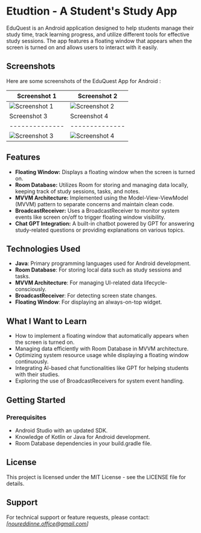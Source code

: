 # Etudtion - A Student's Study App

EduQuest is an Android application designed to help students manage their study time, track learning progress, and utilize different tools for effective study sessions. The app features a floating window that appears when the screen is turned on and allows users to interact with it easily.

## Screenshots

Here are some screenshots of the EduQuest App for Android :

| Screenshot 1 | Screenshot 2 |
|--------------|--------------|
| ![Screenshot 1](https://raw.githubusercontent.com/noureddinne21/EduQuest/refs/heads/master/photo_2025-01-19_17-13-23.jpg) | ![Screenshot 2](https://raw.githubusercontent.com/noureddinne21/EduQuest/refs/heads/master/photo_2025-01-19_17-13-19.jpg) |
| Screenshot 3 | Screenshot 4 |
|--------------|--------------|
| ![Screenshot 3](https://raw.githubusercontent.com/noureddinne21/EduQuest/refs/heads/master/photo_2025-01-19_17-13-15.jpg) | ![Screenshot 4](https://raw.githubusercontent.com/noureddinne21/EduQuest/refs/heads/master/photo_2025-01-19_17-13-03.jpg) |

## Features
- **Floating Window:** Displays a floating window when the screen is turned on.
- **Room Database:** Utilizes Room for storing and managing data locally, keeping track of study sessions, tasks, and notes.
- **MVVM Architecture:** Implemented using the Model-View-ViewModel (MVVM) pattern to separate concerns and maintain clean code.
- **BroadcastReceiver:** Uses a BroadcastReceiver to monitor system events like screen on/off to trigger floating window visibility.
- **Chat GPT Integration:** A built-in chatbot powered by GPT for answering study-related questions or providing explanations on various topics.

## Technologies Used
- **Java**: Primary programming languages used for Android development.
- **Room Database**: For storing local data such as study sessions and tasks.
- **MVVM Architecture**: For managing UI-related data lifecycle-consciously.
- **BroadcastReceiver**: For detecting screen state changes.
- **Floating Window**: For displaying an always-on-top widget.

## What I Want to Learn
- How to implement a floating window that automatically appears when the screen is turned on.
- Managing data efficiently with Room Database in MVVM architecture.
- Optimizing system resource usage while displaying a floating window continuously.
- Integrating AI-based chat functionalities like GPT for helping students with their studies.
- Exploring the use of BroadcastReceivers for system event handling.

## Getting Started

### Prerequisites
- Android Studio with an updated SDK.
- Knowledge of Kotlin or Java for Android development.
- Room Database dependencies in your build.gradle file.

## License

This project is licensed under the MIT License - see the LICENSE file for details.

## Support

For technical support or feature requests, please contact:
*[noureddinne.office@gmail.com]*

